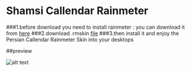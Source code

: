 # Shamsi Callendar Rainmeter

###1.before download you need to install rainmeter : you can download it from [here](https://www.rainmeter.net)
###2.download .rmskin [file](https://github.com/adelghaenian/Shamsi-Calendar-Rainmeter/blob/master/Shamsi%20Calendar%20Rainmeter.rmskin?raw=true)
###3.then install it and enjoy the Persian Callendar Rainmeter Skin into your desktops

##preview

![alt text](https://raw.githubusercontent.com/adelghaenian/Shamsi-Callendar-Rainmeter/master/preview.PNG "")
